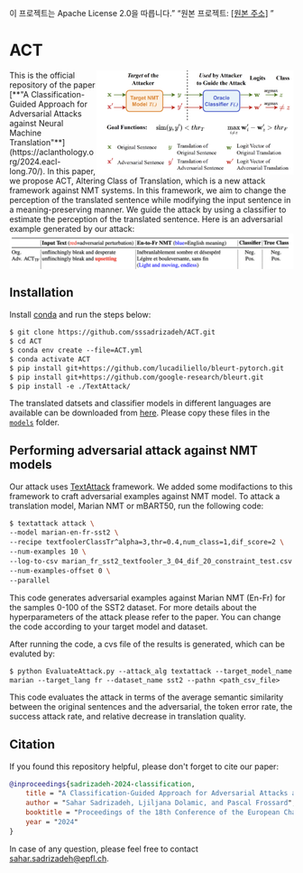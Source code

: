이 프로젝트는 Apache License 2.0을 따릅니다.”
“원본 프로젝트: [[원본 주소]](https://github.com/sssadrizadeh/ACT ) ”

# ACT

<img align="right" width="350" src="Blockdiagram.png">
This is the official repository of the paper [**"A Classification-Guided Approach for Adversarial Attacks against Neural Machine Translation"**](https://aclanthology.org/2024.eacl-long.70/). In this paper, we propose ACT, Altering Class of Translation, which is a new attack framework against NMT systems. In this framework, we aim to change the perception of the translated sentence while modifying the input sentence in a meaning-preserving manner. We guide the attack by using a classifier to estimate the perception of the translated sentence. Here is an adversarial example generated by our attack:

<img align="center" src="Example.png">

## Installation
Install [conda](https://conda.io) and run the steps below:
```
$ git clone https://github.com/sssadrizadeh/ACT.git
$ cd ACT
$ conda env create --file=ACT.yml
$ conda activate ACT
$ pip install git+https://github.com/lucadiliello/bleurt-pytorch.git
$ pip install git+https://github.com/google-research/bleurt.git
$ pip install -e ./TextAttack/
```

The translated datsets and classifier models in different languages are available can be downloaded  from [here](https://zenodo.org/records/12533316). Please copy these files in the [`models`](models) folder. 

## Performing adversarial attack against NMT models
Our attack uses [TextAttack](https://github.com/QData/TextAttack) framework. We added some modifactions to this framework to craft adversarial examples against NMT model. To attack a translation model, Marian NMT or mBART50, run the following code:
```sh
$ textattack attack \
--model marian-en-fr-sst2 \
--recipe textfoolerClassTr^alpha=3,thr=0.4,num_class=1,dif_score=2 \
--num-examples 10 \
--log-to-csv marian_fr_sst2_textfooler_3_04_dif_20_constraint_test.csv \
--num-examples-offset 0 \
--parallel 
```
This code generates adversarial examples against Marian NMT (En-Fr) for the samples 0-100 of the SST2 dataset. For more details about the hyperparameters of the attack please refer to the paper. You can change the code according to your target model and dataset.

After running the code, a cvs file of the results is generated, which can be evaluted by:
```
$ python EvaluateAttack.py --attack_alg textattack --target_model_name marian --target_lang fr --dataset_name sst2 --pathn <path_csv_file>
```
This code evaluates the attack in terms of the average semantic similarity between the original sentences  and the adversarial, the token error rate, the success attack rate, and relative decrease in translation quality.


## Citation
If you found this repository helpful, please don't forget to cite our paper:
```BibTeX
@inproceedings{sadrizadeh-2024-classification,
    title = "A Classification-Guided Approach for Adversarial Attacks against Neural Machine Translation",
    author = "Sahar Sadrizadeh, Ljiljana Dolamic, and Pascal Frossard",
    booktitle = "Proceedings of the 18th Conference of the European Chapter of the Association for Computational Linguistics (Volume 1: Long Papers)",
    year = "2024"   
}
```
In case of any question, please feel free to contact  [sahar.sadrizadeh@epfl.ch](mailto:sahar.sadrizadeh@epfl.ch).
